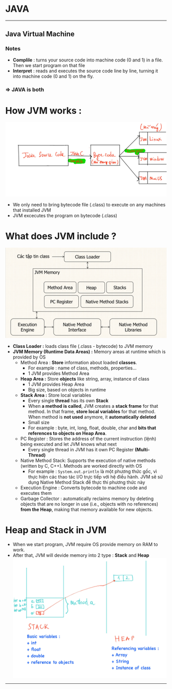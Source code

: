 # JAVA

---

## Java Virtual Machine

### Notes

- **Complile** : turns your source code into machine code (0 and 1) in a file. Then we start program on that file
- **Interpret** : reads and executes the source code line by line, turning it into machine code (0 and 1) on the fly.

### => JAVA is both

# How JVM works :

![Hình ảnh minh họa](/Java//images//JVM.jpg)

- We only need to bring bytecode file (.class) to execute on any machines that installed JVM
- JVM excecutes the program on bytecode (.class)

# What does JVM include ?

![Hình ảnh minh họa](/Java//images/insideJVM.png)

- **Class Loader :** loads class file (.class - bytecode) to JVM memory
- **JVM Memory (Runtime Data Areas) :** Memory areas at runtime which is provided by OS
  - Method Area : **Store** information about loaded **classes**.
    - For example : name of class, methods, properties...
    - 1 JVM provides Method Area
  - **Heap Area :** Store **objects** like string, array, instance of class
    - 1 JVM provides Heap Area
    - Big size, based on objects in runtime
  - **Stack Area :** Store local variables
    - Every single **thread** has its own **Stack**
    - When **a method is called**, JVM creates a **stack frame** for that method. In that frame, **store local variables** for that method. When method is **not used** anymore, it **automatically deleted**
    - Small size
    - For example : byte, int, long, float, double, char and **bits that references to objects on Heap Area**.
  - PC Register : Stores the address of the current instruction (lệnh) being executed and let JVM knows what next
    - Every single thread in JVM has it own PC Register **(Multi-Thread)**
  - Native Method Stack: Supports the execution of native methods (written by C, C++). Methods are worked directly with OS
    - For example : `System.out.println` là một phương thức gốc, vì thực hiện các thao tác I/O trực tiếp với hệ điều hành. JVM sẽ sử dụng Native Method Stack để thực thi phương thức này
  - Execution Engine : Converts bytecode to machine code and executes them
  - Garbage Collector : automatically reclaims memory by deleting objects that are no longer in use (i.e., objects with no references) **from the Heap**, making that memory available for new objects.

# Heap and Stack in JVM

- When we start program, JVM require OS provide memory on RAM to work.
- After that, JVM will devide memory into 2 type : **Stack** and **Heap**
  ![Hình ảnh minh họa](/Java//images/demo-stackandheap.jpg)

---
